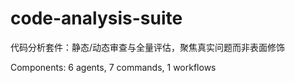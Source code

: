 # code-analysis-suite

代码分析套件：静态/动态审查与全量评估，聚焦真实问题而非表面修饰

Components: 6 agents, 7 commands, 1 workflows

